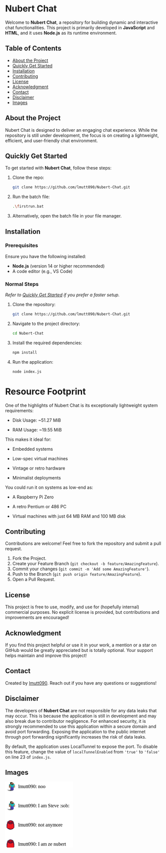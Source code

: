 # Nubert Chat

Welcome to **Nubert Chat**, a repository for building dynamic and interactive chat functionalities. This project is primarily developed in **JavaScript** and **HTML**, and it uses **Node.js** as its runtime environment.

## Table of Contents

- [About the Project](#about-the-project)
- [Quickly Get Started](#quickly-get-started)
- [Installation](#installation)
- [Contributing](#contributing)
- [License](#license)
- [Acknowledgment](#acknowledgment)
- [Contact](#contact)
- [Disclaimer](#disclaimer)
- [Images](#images)

## About the Project

Nubert Chat is designed to deliver an engaging chat experience. While the repository is still under development, the focus is on creating a lightweight, efficient, and user-friendly chat environment.

## Quickly Get Started

To get started with **Nubert Chat**, follow these steps:

1. Clone the repo:
   ```bash
   git clone https://github.com/lmutt090/Nubert-Chat.git
   ```
2. Run the batch file:
   ```bash
   .\firstrun.bat
   ```
3. Alternatively, open the batch file in your file manager.

## Installation

### Prerequisites

Ensure you have the following installed:
- **Node.js** (version 14 or higher recommended)
- A code editor (e.g., VS Code)

### Normal Steps

_Refer to [Quickly Get Started](#quickly-get-started) if you prefer a faster setup._

1. Clone the repository:
   ```bash
   git clone https://github.com/lmutt090/Nubert-Chat.git
   ```
2. Navigate to the project directory:
   ```bash
   cd Nubert-Chat
   ```
3. Install the required dependencies:
   ```bash
   npm install
   ```
4. Run the application:
   ```bash
   node index.js
   ```

# Resource Footprint

One of the highlights of Nubert Chat is its exceptionally lightweight system requirements:

- Disk Usage: ~51.27 MiB

- RAM Usage: ~19.55 MiB

This makes it ideal for:

- Embedded systems

- Low-spec virtual machines

- Vintage or retro hardware

- Minimalist deployments

You could run it on systems as low-end as:

- A Raspberry Pi Zero

- A retro Pentium or 486 PC

- Virtual machines with just 64 MB RAM and 100 MB disk

## Contributing

Contributions are welcome! Feel free to fork the repository and submit a pull request.

1. Fork the Project.
2. Create your Feature Branch (`git checkout -b feature/AmazingFeature`).
3. Commit your changes (`git commit -m 'Add some AmazingFeature'`).
4. Push to the Branch (`git push origin feature/AmazingFeature`).
5. Open a Pull Request.

## License

This project is free to use, modify, and use for (hopefully internal) commercial purposes. No explicit license is provided, but contributions and improvements are encouraged!

## Acknowledgment

If you find this project helpful or use it in your work, a mention or a star on GitHub would be greatly appreciated but is totally optional. Your support helps maintain and improve this project!

## Contact

Created by [lmutt090](https://github.com/lmutt090). Reach out if you have any questions or suggestions!

## Disclaimer

The developers of **Nubert Chat** are not responsible for any data leaks that may occur. This is because the application is still in development and may also break due to contributor negligence. For enhanced security, it is strongly recommended to use this application within a secure domain and avoid port forwarding. Exposing the application to the public internet through port forwarding significantly increases the risk of data leaks.

By default, the application uses LocalTunnel to expose the port. To disable this feature, change the value of `localTunnelEnabled` from `'true'` to `'false'` on line 23 of `index.js`.

## Images

![Screenshot of Nubert Chat](../images/stock/Screenshot%202025-04-25%2010.47.33.png)